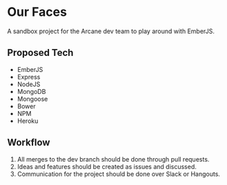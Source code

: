 # Our Faces
A sandbox project for the Arcane dev team to play around with EmberJS.

## Proposed Tech
- EmberJS
- Express
- NodeJS
- MongoDB
- Mongoose
- Bower
- NPM
- Heroku

## Workflow
1. All merges to the dev branch should be done through pull requests.
2. Ideas and features should be created as issues and discussed.
3. Communication for the project should be done over Slack or Hangouts.
